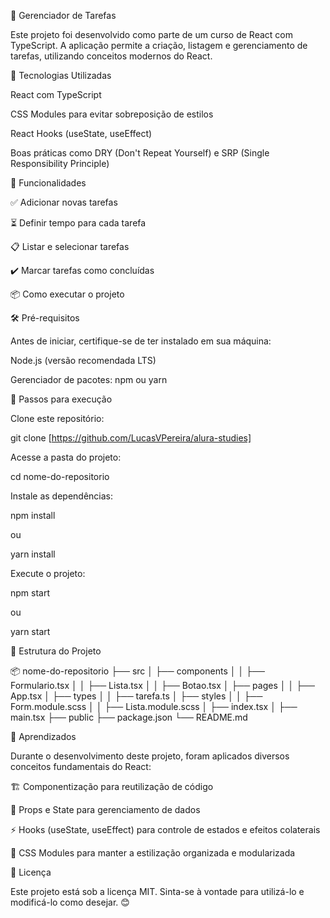 📝 Gerenciador de Tarefas

Este projeto foi desenvolvido como parte de um curso de React com TypeScript. A aplicação permite a criação, listagem e gerenciamento de tarefas, utilizando conceitos modernos do React.

🚀 Tecnologias Utilizadas

React com TypeScript

CSS Modules para evitar sobreposição de estilos

React Hooks (useState, useEffect)

Boas práticas como DRY (Don't Repeat Yourself) e SRP (Single Responsibility Principle)

📌 Funcionalidades

✅ Adicionar novas tarefas

⏳ Definir tempo para cada tarefa

📋 Listar e selecionar tarefas

✔️ Marcar tarefas como concluídas

📦 Como executar o projeto

🛠️ Pré-requisitos

Antes de iniciar, certifique-se de ter instalado em sua máquina:

Node.js (versão recomendada LTS)

Gerenciador de pacotes: npm ou yarn

🔧 Passos para execução

Clone este repositório:

git clone [https://github.com/LucasVPereira/alura-studies]

Acesse a pasta do projeto:

cd nome-do-repositorio

Instale as dependências:

npm install

ou

yarn install

Execute o projeto:

npm start

ou

yarn start

📂 Estrutura do Projeto

📦 nome-do-repositorio
├── src
│   ├── components
│   │   ├── Formulario.tsx
│   │   ├── Lista.tsx
│   │   ├── Botao.tsx
│   ├── pages
│   │   ├── App.tsx
│   ├── types
│   │   ├── tarefa.ts
│   ├── styles
│   │   ├── Form.module.scss
│   │   ├── Lista.module.scss
│   ├── index.tsx
│   ├── main.tsx
├── public
├── package.json
└── README.md

📖 Aprendizados

Durante o desenvolvimento deste projeto, foram aplicados diversos conceitos fundamentais do React:

🏗️ Componentização para reutilização de código

📩 Props e State para gerenciamento de dados

⚡ Hooks (useState, useEffect) para controle de estados e efeitos colaterais

🎨 CSS Modules para manter a estilização organizada e modularizada

📜 Licença

Este projeto está sob a licença MIT. Sinta-se à vontade para utilizá-lo e modificá-lo como desejar. 😊

